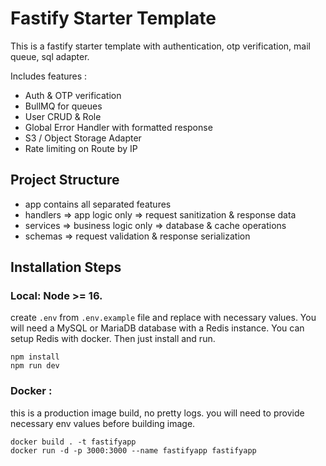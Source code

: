 # Fastify Starter Template

This is a fastify starter template with authentication, otp verification, mail queue, sql adapter. 
<!-- Invalid Record Length: columns length is 8, got 15 on line  -->
<!-- 
1202069
1203138
1202871
1202603
1202336
1203405
1203672
87 occurences
copy pasted set
 -->


Includes features :

- Auth & OTP verification
- BullMQ for queues
- User CRUD & Role
- Global Error Handler with formatted response
- S3 / Object Storage Adapter
- Rate limiting on Route by IP

## Project Structure

- app contains all separated features
- handlers => app logic only => request sanitization & response data
- services => business logic only => database & cache operations
- schemas => request validation & response serialization

## Installation Steps

### Local: Node >= 16.

create `.env` from `.env.example` file and replace with necessary values. You will need a MySQL or MariaDB database with a Redis instance. You can setup Redis with docker. Then just install and run.

```
npm install
npm run dev
```

### Docker :

this is a production image build, no pretty logs. you will need to provide necessary env values before building image.

```
docker build . -t fastifyapp
docker run -d -p 3000:3000 --name fastifyapp fastifyapp
```
